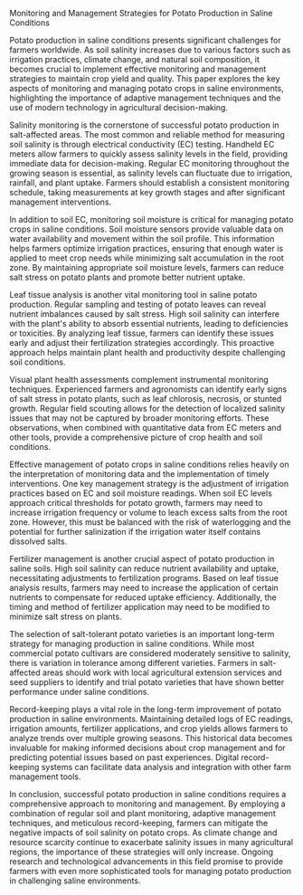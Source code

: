 Monitoring and Management Strategies for Potato Production in Saline Conditions

Potato production in saline conditions presents significant challenges for farmers worldwide. As soil salinity increases due to various factors such as irrigation practices, climate change, and natural soil composition, it becomes crucial to implement effective monitoring and management strategies to maintain crop yield and quality. This paper explores the key aspects of monitoring and managing potato crops in saline environments, highlighting the importance of adaptive management techniques and the use of modern technology in agricultural decision-making.

Salinity monitoring is the cornerstone of successful potato production in salt-affected areas. The most common and reliable method for measuring soil salinity is through electrical conductivity (EC) testing. Handheld EC meters allow farmers to quickly assess salinity levels in the field, providing immediate data for decision-making. Regular EC monitoring throughout the growing season is essential, as salinity levels can fluctuate due to irrigation, rainfall, and plant uptake. Farmers should establish a consistent monitoring schedule, taking measurements at key growth stages and after significant management interventions.

In addition to soil EC, monitoring soil moisture is critical for managing potato crops in saline conditions. Soil moisture sensors provide valuable data on water availability and movement within the soil profile. This information helps farmers optimize irrigation practices, ensuring that enough water is applied to meet crop needs while minimizing salt accumulation in the root zone. By maintaining appropriate soil moisture levels, farmers can reduce salt stress on potato plants and promote better nutrient uptake.

Leaf tissue analysis is another vital monitoring tool in saline potato production. Regular sampling and testing of potato leaves can reveal nutrient imbalances caused by salt stress. High soil salinity can interfere with the plant's ability to absorb essential nutrients, leading to deficiencies or toxicities. By analyzing leaf tissue, farmers can identify these issues early and adjust their fertilization strategies accordingly. This proactive approach helps maintain plant health and productivity despite challenging soil conditions.

Visual plant health assessments complement instrumental monitoring techniques. Experienced farmers and agronomists can identify early signs of salt stress in potato plants, such as leaf chlorosis, necrosis, or stunted growth. Regular field scouting allows for the detection of localized salinity issues that may not be captured by broader monitoring efforts. These observations, when combined with quantitative data from EC meters and other tools, provide a comprehensive picture of crop health and soil conditions.

Effective management of potato crops in saline conditions relies heavily on the interpretation of monitoring data and the implementation of timely interventions. One key management strategy is the adjustment of irrigation practices based on EC and soil moisture readings. When soil EC levels approach critical thresholds for potato growth, farmers may need to increase irrigation frequency or volume to leach excess salts from the root zone. However, this must be balanced with the risk of waterlogging and the potential for further salinization if the irrigation water itself contains dissolved salts.

Fertilizer management is another crucial aspect of potato production in saline soils. High soil salinity can reduce nutrient availability and uptake, necessitating adjustments to fertilization programs. Based on leaf tissue analysis results, farmers may need to increase the application of certain nutrients to compensate for reduced uptake efficiency. Additionally, the timing and method of fertilizer application may need to be modified to minimize salt stress on plants.

The selection of salt-tolerant potato varieties is an important long-term strategy for managing production in saline conditions. While most commercial potato cultivars are considered moderately sensitive to salinity, there is variation in tolerance among different varieties. Farmers in salt-affected areas should work with local agricultural extension services and seed suppliers to identify and trial potato varieties that have shown better performance under saline conditions.

Record-keeping plays a vital role in the long-term improvement of potato production in saline environments. Maintaining detailed logs of EC readings, irrigation amounts, fertilizer applications, and crop yields allows farmers to analyze trends over multiple growing seasons. This historical data becomes invaluable for making informed decisions about crop management and for predicting potential issues based on past experiences. Digital record-keeping systems can facilitate data analysis and integration with other farm management tools.

In conclusion, successful potato production in saline conditions requires a comprehensive approach to monitoring and management. By employing a combination of regular soil and plant monitoring, adaptive management techniques, and meticulous record-keeping, farmers can mitigate the negative impacts of soil salinity on potato crops. As climate change and resource scarcity continue to exacerbate salinity issues in many agricultural regions, the importance of these strategies will only increase. Ongoing research and technological advancements in this field promise to provide farmers with even more sophisticated tools for managing potato production in challenging saline environments.